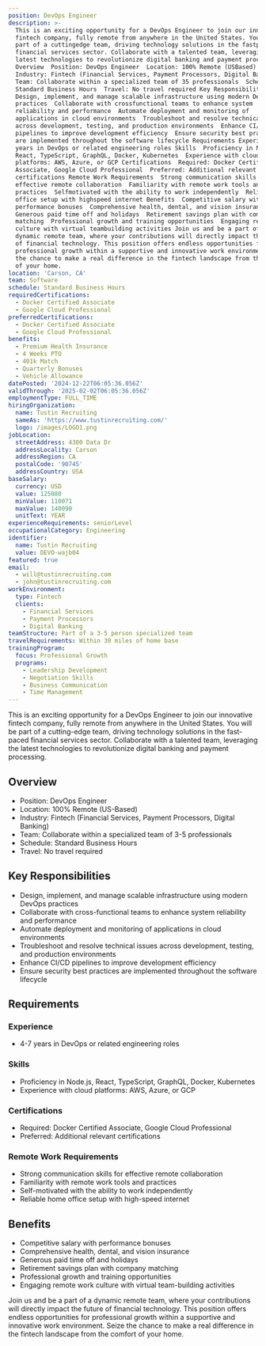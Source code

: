 ```yaml
---
position: DevOps Engineer
description: >-
  This is an exciting opportunity for a DevOps Engineer to join our innovative
  fintech company, fully remote from anywhere in the United States. You will be
  part of a cuttingedge team, driving technology solutions in the fastpaced
  financial services sector. Collaborate with a talented team, leveraging the
  latest technologies to revolutionize digital banking and payment processing.
  Overview  Position: DevOps Engineer  Location: 100% Remote (USBased) 
  Industry: Fintech (Financial Services, Payment Processors, Digital Banking) 
  Team: Collaborate within a specialized team of 35 professionals  Schedule:
  Standard Business Hours  Travel: No travel required Key Responsibilities 
  Design, implement, and manage scalable infrastructure using modern DevOps
  practices  Collaborate with crossfunctional teams to enhance system
  reliability and performance  Automate deployment and monitoring of
  applications in cloud environments  Troubleshoot and resolve technical issues
  across development, testing, and production environments  Enhance CI/CD
  pipelines to improve development efficiency  Ensure security best practices
  are implemented throughout the software lifecycle Requirements Experience  47
  years in DevOps or related engineering roles Skills  Proficiency in Node.js,
  React, TypeScript, GraphQL, Docker, Kubernetes  Experience with cloud
  platforms: AWS, Azure, or GCP Certifications  Required: Docker Certified
  Associate, Google Cloud Professional  Preferred: Additional relevant
  certifications Remote Work Requirements  Strong communication skills for
  effective remote collaboration  Familiarity with remote work tools and
  practices  Selfmotivated with the ability to work independently  Reliable home
  office setup with highspeed internet Benefits  Competitive salary with
  performance bonuses  Comprehensive health, dental, and vision insurance 
  Generous paid time off and holidays  Retirement savings plan with company
  matching  Professional growth and training opportunities  Engaging remote work
  culture with virtual teambuilding activities Join us and be a part of a
  dynamic remote team, where your contributions will directly impact the future
  of financial technology. This position offers endless opportunities for
  professional growth within a supportive and innovative work environment. Seize
  the chance to make a real difference in the fintech landscape from the comfort
  of your home.
location: 'Carson, CA'
team: Software
schedule: Standard Business Hours
requiredCertifications:
  - Docker Certified Associate
  - Google Cloud Professional
preferredCertifications:
  - Docker Certified Associate
  - Google Cloud Professional
benefits:
  - Premium Health Insurance
  - 4 Weeks PTO
  - 401k Match
  - Quarterly Bonuses
  - Vehicle Allowance
datePosted: '2024-12-22T06:05:36.056Z'
validThrough: '2025-02-02T06:05:36.056Z'
employmentType: FULL_TIME
hiringOrganization:
  name: Tustin Recruiting
  sameAs: 'https://www.tustinrecruiting.com/'
  logo: /images/LOGO1.png
jobLocation:
  streetAddress: 4300 Data Dr
  addressLocality: Carson
  addressRegion: CA
  postalCode: '90745'
  addressCountry: USA
baseSalary:
  currency: USD
  value: 125080
  minValue: 110071
  maxValue: 140090
  unitText: YEAR
experienceRequirements: seniorLevel
occupationalCategory: Engineering
identifier:
  name: Tustin Recruiting
  value: DEVO-wajb04
featured: true
email:
  - will@tustinrecruiting.com
  - john@tustinrecruiting.com
workEnvironment:
  type: Fintech
  clients:
    - Financial Services
    - Payment Processors
    - Digital Banking
teamStructure: Part of a 3-5 person specialized team
travelRequirements: Within 30 miles of home base
trainingProgram:
  focus: Professional Growth
  programs:
    - Leadership Development
    - Negotiation Skills
    - Business Communication
    - Time Management
---
```




This is an exciting opportunity for a DevOps Engineer to join our innovative fintech company, fully remote from anywhere in the United States. You will be part of a cutting-edge team, driving technology solutions in the fast-paced financial services sector. Collaborate with a talented team, leveraging the latest technologies to revolutionize digital banking and payment processing.

## Overview
- Position: DevOps Engineer
- Location: 100% Remote (US-Based)
- Industry: Fintech (Financial Services, Payment Processors, Digital Banking)
- Team: Collaborate within a specialized team of 3-5 professionals
- Schedule: Standard Business Hours
- Travel: No travel required

## Key Responsibilities
- Design, implement, and manage scalable infrastructure using modern DevOps practices
- Collaborate with cross-functional teams to enhance system reliability and performance
- Automate deployment and monitoring of applications in cloud environments
- Troubleshoot and resolve technical issues across development, testing, and production environments
- Enhance CI/CD pipelines to improve development efficiency
- Ensure security best practices are implemented throughout the software lifecycle

## Requirements
### Experience
- 4-7 years in DevOps or related engineering roles

### Skills
- Proficiency in Node.js, React, TypeScript, GraphQL, Docker, Kubernetes
- Experience with cloud platforms: AWS, Azure, or GCP

### Certifications
- Required: Docker Certified Associate, Google Cloud Professional
- Preferred: Additional relevant certifications

### Remote Work Requirements
- Strong communication skills for effective remote collaboration
- Familiarity with remote work tools and practices
- Self-motivated with the ability to work independently
- Reliable home office setup with high-speed internet

## Benefits
- Competitive salary with performance bonuses
- Comprehensive health, dental, and vision insurance
- Generous paid time off and holidays
- Retirement savings plan with company matching
- Professional growth and training opportunities
- Engaging remote work culture with virtual team-building activities

Join us and be a part of a dynamic remote team, where your contributions will directly impact the future of financial technology. This position offers endless opportunities for professional growth within a supportive and innovative work environment. Seize the chance to make a real difference in the fintech landscape from the comfort of your home.
